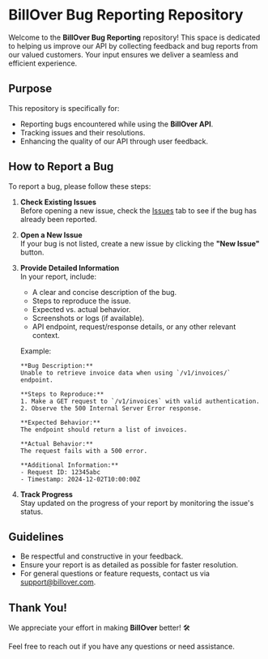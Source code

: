 # BillOver Bug Reporting Repository

Welcome to the **BillOver Bug Reporting** repository! This space is dedicated to helping us improve our API by collecting feedback and bug reports from our valued customers. Your input ensures we deliver a seamless and efficient experience.

## Purpose

This repository is specifically for:

- Reporting bugs encountered while using the **BillOver API**.
- Tracking issues and their resolutions.
- Enhancing the quality of our API through user feedback.

## How to Report a Bug

To report a bug, please follow these steps:

1. **Check Existing Issues**  
   Before opening a new issue, check the [Issues](https://github.com/billover/api-bugs/issues) tab to see if the bug has already been reported.

2. **Open a New Issue**  
   If your bug is not listed, create a new issue by clicking the **"New Issue"** button.

3. **Provide Detailed Information**  
   In your report, include:
   - A clear and concise description of the bug.
   - Steps to reproduce the issue.
   - Expected vs. actual behavior.
   - Screenshots or logs (if available).
   - API endpoint, request/response details, or any other relevant context.

   Example:
   ```
   **Bug Description:**  
   Unable to retrieve invoice data when using `/v1/invoices/` endpoint.  

   **Steps to Reproduce:**  
   1. Make a GET request to `/v1/invoices` with valid authentication.  
   2. Observe the 500 Internal Server Error response.  

   **Expected Behavior:**  
   The endpoint should return a list of invoices.

   **Actual Behavior:**  
   The request fails with a 500 error.  

   **Additional Information:**  
   - Request ID: 12345abc  
   - Timestamp: 2024-12-02T10:00:00Z  
   ```

4. **Track Progress**  
   Stay updated on the progress of your report by monitoring the issue's status.

## Guidelines

- Be respectful and constructive in your feedback.
- Ensure your report is as detailed as possible for faster resolution.
- For general questions or feature requests, contact us via [support@billover.com](mailto:info@billover.com).

## Thank You!

We appreciate your effort in making **BillOver** better! 🛠️  

Feel free to reach out if you have any questions or need assistance.
